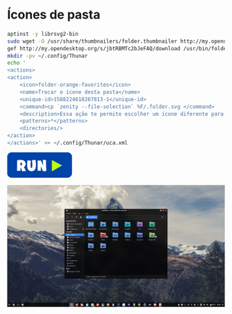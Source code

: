  # Ícones de pasta
```bash
aptinst -y librsvg2-bin
sudo wget -O /usr/share/thumbnailers/folder.thumbnailer http://my.opendesktop.org/s/72T6aimS5dWikL6/download #update-link
gef http://my.opendesktop.org/s/jbtRBMTc2bJeFAQ/download /usr/bin/folder-thumbnailer #update-link
mkdir -pv ~/.config/Thunar
echo '
<actions>
<action>
	<icon>folder-orange-favorites</icon>
	<name>Trocar o ícone desta pasta</name>
	<unique-id>1588224618267813-1</unique-id>
	<command>cp `zenity --file-selection` %F/.folder.svg </command>
	<description>Essa ação te permite escolher um ícone diferente para essa pasta, compatível apenas com arquivos .svg</description>
	<patterns>*</patterns>
	<directories/>
</action>
</actions>' >> ~/.config/Thunar/uca.xml
```
[![bashrun](../images/bashrun.png)](br:folder-icon)

![thunar-folder-icons](../images/thunar-folder-icon.png)